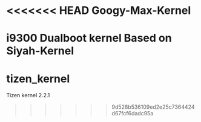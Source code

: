 <<<<<<< HEAD
Googy-Max-Kernel
================

i9300 Dualboot kernel Based on Siyah-Kernel
=======
tizen_kernel
============

Tizen kernel 2.2.1
>>>>>>> 9d528b536109ed2e25c7364424d67fcf6dadc95a
